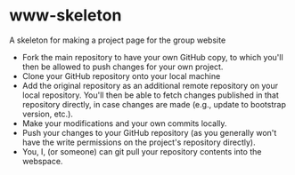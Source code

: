 # www-skeleton
A skeleton for making a project page for the group website

* Fork the main repository to have your own GitHub copy, to which you'll then be allowed to push changes for your own project.
* Clone your GitHub repository onto your local machine
* Add the original repository as an additional remote repository on your local repository. You'll then be able to fetch changes published in that repository directly, in case changes are made (e.g., update to bootstrap version, etc.).
* Make your modifications and your own commits locally.
* Push your changes to your GitHub repository (as you generally won't have the write permissions on the project's repository directly).
* You, I, (or someone) can git pull your repository contents into the webspace.
